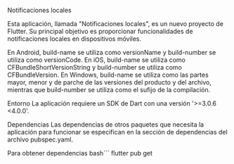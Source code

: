 Notificaciones locales

Esta aplicación, llamada "Notificaciones locales", es un nuevo proyecto de Flutter. Su principal objetivo es proporcionar funcionalidades de notificaciones locales en dispositivos móviles.


En Android, build-name se utiliza como versionName y build-number se utiliza como versionCode. En iOS, build-name se utiliza como CFBundleShortVersionString y build-number se utiliza como CFBundleVersion. En Windows, build-name se utiliza como las partes mayor, menor y de parche de las versiones del producto y del archivo, mientras que build-number se utiliza como el sufijo de la compilación.

Entorno
La aplicación requiere un SDK de Dart con una versión '>=3.0.6 <4.0.0'.

Dependencias
Las dependencias de otros paquetes que necesita la aplicación para funcionar se especifican en la sección de dependencias del archivo pubspec.yaml.

Para obtener dependencias
bash```
flutter pub get
```
